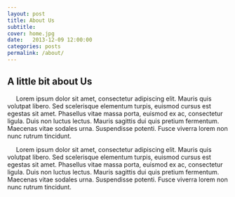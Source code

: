```yaml
---
layout: post
title: About Us
subtitle:
cover: home.jpg
date:   2013-12-09 12:00:00
categories: posts
permalink: /about/
---
```

## A little bit about Us
  &nbsp;&nbsp;&nbsp;&nbsp; Lorem ipsum dolor sit amet, consectetur adipiscing elit. Mauris quis volutpat libero. Sed scelerisque elementum turpis, euismod cursus est egestas sit amet. Phasellus vitae massa porta, euismod ex ac, consectetur ligula. Duis non luctus lectus. Mauris sagittis dui quis pretium fermentum. Maecenas vitae sodales urna. Suspendisse potenti. Fusce viverra lorem non nunc rutrum tincidunt.

  &nbsp;&nbsp;&nbsp;&nbsp; Lorem ipsum dolor sit amet, consectetur adipiscing elit. Mauris quis volutpat libero. Sed scelerisque elementum turpis, euismod cursus est egestas sit amet. Phasellus vitae massa porta, euismod ex ac, consectetur ligula. Duis non luctus lectus. Mauris sagittis dui quis pretium fermentum. Maecenas vitae sodales urna. Suspendisse potenti. Fusce viverra lorem non nunc rutrum tincidunt.
